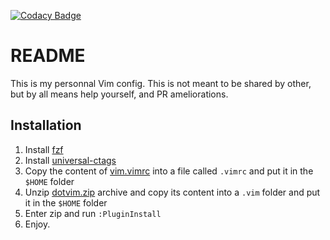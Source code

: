 [![Codacy Badge](https://api.codacy.com/project/badge/Grade/7d00b48093e84077ae43c386de63c2fd)](https://www.codacy.com/app/Tiriel/vim-config?utm_source=github.com&amp;utm_medium=referral&amp;utm_content=Tiriel/vim-config&amp;utm_campaign=Badge_Grade)

# README

This is my personnal Vim config. This is not meant to be shared by other, but by all means help yourself, and PR ameliorations.

## Installation
1. Install [fzf](https://github.com/junegunn/fzf)
2. Install [universal-ctags](https://github.com/universal-ctags/ctags)
3. Copy the content of [vim.vimrc](https://github.com/Tiriel/vim-config/blob/master/vim.vimrc) into a file called `.vimrc` and put it in the `$HOME` folder
4. Unzip [dotvim.zip](https://github.com/Tiriel/vim-config/blob/master/dotvim.zip) archive and copy its content into a `.vim` folder and put it in the `$HOME` folder
5. Enter zip and run `:PluginInstall`
6. Enjoy.

